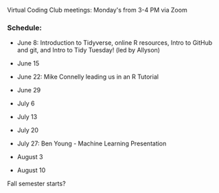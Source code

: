 Virtual Coding Club meetings: Monday's from 3-4 PM via Zoom

### Schedule:

- June 8: Introduction to Tidyverse, online R resources, Intro to GitHub and git, and Intro to Tidy Tuesday! (led by Allyson)
- June 15 
- June 22: Mike Connelly leading us in an R Tutorial
- June 29

- July 6
- July 13
- July 20
- July 27: Ben Young - Machine Learning Presentation

- August 3
- August 10

Fall semester starts?
